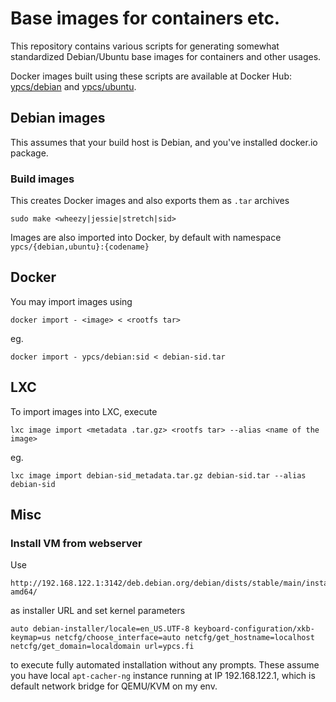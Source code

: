 # Base images for containers etc.

This repository contains various scripts for generating somewhat standardized Debian/Ubuntu base images for containers and other usages.

Docker images built using these scripts are available at Docker Hub: [ypcs/debian](https://hub.docker.com/r/ypcs/debian) and [ypcs/ubuntu](https://hub.docker.com/r/ypcs/ubuntu).
## Debian images
This assumes that your build host is Debian, and you've installed docker.io package.

### Build images
This creates Docker images and also exports them as `.tar` archives

    sudo make <wheezy|jessie|stretch|sid>

Images are also imported into Docker, by default with namespace `ypcs/{debian,ubuntu}:{codename}`

## Docker
You may import images using

    docker import - <image> < <rootfs tar>

eg.

    docker import - ypcs/debian:sid < debian-sid.tar


## LXC
To import images into LXC, execute

    lxc image import <metadata .tar.gz> <rootfs tar> --alias <name of the image>

eg.

    lxc image import debian-sid_metadata.tar.gz debian-sid.tar --alias debian-sid


## Misc
### Install VM from webserver

Use

    http://192.168.122.1:3142/deb.debian.org/debian/dists/stable/main/installer-amd64/

as installer URL and set kernel parameters

    auto debian-installer/locale=en_US.UTF-8 keyboard-configuration/xkb-keymap=us netcfg/choose_interface=auto netcfg/get_hostname=localhost netcfg/get_domain=localdomain url=ypcs.fi

to execute fully automated installation without any prompts. These assume you have local `apt-cacher-ng` instance running at IP 192.168.122.1, which is default network bridge for QEMU/KVM on my env.

